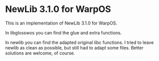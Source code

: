 NewLib 3.1.0 for WarpOS
=======================

This is an implementation of NewLib 3.1.0 for WarpOS.

In libglosswos you can find the glue and extra functions.

In newlib you can find the adapted original libc functions. I tried
to leave newlib as clean as possible, but still had to adapt some files.
Better solutions are welcome, of course.

